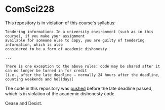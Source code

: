 # ComSci228

This repository is in violation of this course's syllabus:

    Tendering information: In a university environment (such as in this course), if you make your assignment
    available for someone else to copy, you are guilty of tendering information, which is also
    considered to be a form of academic dishonesty.

    ...

    There is one exception to the above rules: code may be shared after it can no longer be turned in for credit
    (i.e., after the late deadline — normally 24 hours after the deadline, counting weekends and holidays)


The code in this repository was [pushed](https://github.com/csteamengine?tab=activity) before the late deadline passed, which is in violation of the academic dishonesty code.

Cease and Desist.
